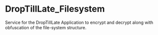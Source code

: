 DropTillLate_Filesystem
=======================

Service for the DropTillLate Application to encrypt and decrypt along with obfuscation of the file-system structure. 
